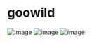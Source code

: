 # goowild

![image](https://github.com/goowild/goowild.github.io/blob/master/1.jpg)
![image](https://github.com/goowild/goowild.github.io/blob/master/006uTAffgy1g7d06k9tpsj314o14qah5.jpg)
![image](http://www.baidu.com/img/bdlogo.gif)


